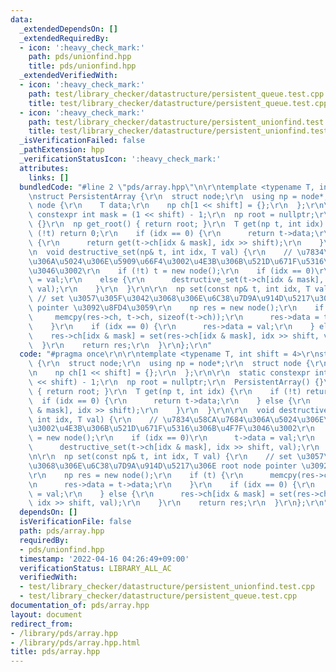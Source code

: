 ```yaml
---
data:
  _extendedDependsOn: []
  _extendedRequiredBy:
  - icon: ':heavy_check_mark:'
    path: pds/unionfind.hpp
    title: pds/unionfind.hpp
  _extendedVerifiedWith:
  - icon: ':heavy_check_mark:'
    path: test/library_checker/datastructure/persistent_queue.test.cpp
    title: test/library_checker/datastructure/persistent_queue.test.cpp
  - icon: ':heavy_check_mark:'
    path: test/library_checker/datastructure/persistent_unionfind.test.cpp
    title: test/library_checker/datastructure/persistent_unionfind.test.cpp
  _isVerificationFailed: false
  _pathExtension: hpp
  _verificationStatusIcon: ':heavy_check_mark:'
  attributes:
    links: []
  bundledCode: "#line 2 \"pds/array.hpp\"\n\r\ntemplate <typename T, int shift = 4>\r\
    \nstruct PersistentArray {\r\n  struct node;\r\n  using np = node*;\r\n  struct\
    \ node {\r\n    T data;\r\n    np ch[1 << shift] = {};\r\n  };\r\n\r\n  static\
    \ constexpr int mask = (1 << shift) - 1;\r\n  np root = nullptr;\r\n  PersistentArray()\
    \ {}\r\n  np get_root() { return root; }\r\n  T get(np t, int idx) {\r\n    if\
    \ (!t) return 0;\r\n    if (idx == 0) {\r\n      return t->data;\r\n    } else\
    \ {\r\n      return get(t->ch[idx & mask], idx >> shift);\r\n    }\r\n  }\r\n\r\
    \n  void destructive_set(np& t, int idx, T val) {\r\n    // \u7834\u58CA\u7684\
    \u306A\u5024\u306E\u5909\u66F4\u3002\u4E3B\u306B\u521D\u671F\u5316\u306B\u4F7F\
    \u3046\u3002\r\n    if (!t) t = new node();\r\n    if (idx == 0)\r\n      t->data\
    \ = val;\r\n    else {\r\n      destructive_set(t->ch[idx & mask], idx >> shift,\
    \ val);\r\n    }\r\n  }\r\n\r\n  np set(const np& t, int idx, T val) {\r\n   \
    \ // set \u3057\u305F\u3042\u3068\u306E\u6C38\u7D9A\u914D\u5217\u306E root node\
    \ pointer \u3092\u8FD4\u3059\r\n    np res = new node();\r\n    if (t) {\r\n \
    \     memcpy(res->ch, t->ch, sizeof(t->ch));\r\n      res->data = t->data;\r\n\
    \    }\r\n    if (idx == 0) {\r\n      res->data = val;\r\n    } else {\r\n  \
    \    res->ch[idx & mask] = set(res->ch[idx & mask], idx >> shift, val);\r\n  \
    \  }\r\n    return res;\r\n  }\r\n};\r\n"
  code: "#pragma once\r\n\r\ntemplate <typename T, int shift = 4>\r\nstruct PersistentArray\
    \ {\r\n  struct node;\r\n  using np = node*;\r\n  struct node {\r\n    T data;\r\
    \n    np ch[1 << shift] = {};\r\n  };\r\n\r\n  static constexpr int mask = (1\
    \ << shift) - 1;\r\n  np root = nullptr;\r\n  PersistentArray() {}\r\n  np get_root()\
    \ { return root; }\r\n  T get(np t, int idx) {\r\n    if (!t) return 0;\r\n  \
    \  if (idx == 0) {\r\n      return t->data;\r\n    } else {\r\n      return get(t->ch[idx\
    \ & mask], idx >> shift);\r\n    }\r\n  }\r\n\r\n  void destructive_set(np& t,\
    \ int idx, T val) {\r\n    // \u7834\u58CA\u7684\u306A\u5024\u306E\u5909\u66F4\
    \u3002\u4E3B\u306B\u521D\u671F\u5316\u306B\u4F7F\u3046\u3002\r\n    if (!t) t\
    \ = new node();\r\n    if (idx == 0)\r\n      t->data = val;\r\n    else {\r\n\
    \      destructive_set(t->ch[idx & mask], idx >> shift, val);\r\n    }\r\n  }\r\
    \n\r\n  np set(const np& t, int idx, T val) {\r\n    // set \u3057\u305F\u3042\
    \u3068\u306E\u6C38\u7D9A\u914D\u5217\u306E root node pointer \u3092\u8FD4\u3059\
    \r\n    np res = new node();\r\n    if (t) {\r\n      memcpy(res->ch, t->ch, sizeof(t->ch));\r\
    \n      res->data = t->data;\r\n    }\r\n    if (idx == 0) {\r\n      res->data\
    \ = val;\r\n    } else {\r\n      res->ch[idx & mask] = set(res->ch[idx & mask],\
    \ idx >> shift, val);\r\n    }\r\n    return res;\r\n  }\r\n};\r\n"
  dependsOn: []
  isVerificationFile: false
  path: pds/array.hpp
  requiredBy:
  - pds/unionfind.hpp
  timestamp: '2022-04-16 04:26:49+09:00'
  verificationStatus: LIBRARY_ALL_AC
  verifiedWith:
  - test/library_checker/datastructure/persistent_unionfind.test.cpp
  - test/library_checker/datastructure/persistent_queue.test.cpp
documentation_of: pds/array.hpp
layout: document
redirect_from:
- /library/pds/array.hpp
- /library/pds/array.hpp.html
title: pds/array.hpp
---
```

